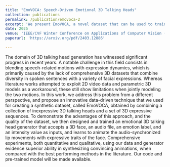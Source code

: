 ```yaml
---
title: "EmoVOCA: Speech-Driven Emotional 3D Talking Heads"
collection: publications
permalink: /publication/emovoca-2
excerpt: 'We present EmoVOCA, a novel dataset that can be used to train a model to generate emotional 3D talking heads. The proposed method is capable of generating emotional 3D talking heads based on a speech track, an intensity label, an emotion label, and an actor to animate'
date: 2025
venue: 'IEEE/CVF Winter Conference on Applications of Computer Vision (WACV)'
paperurl: 'https://arxiv.org/pdf/2403.12886'

---
```


The domain of 3D talking head generation has witnessed significant progress in recent years. A notable challenge in this field consists
in blending speech-related motions with expression dynamics, which is primarily caused by the lack of comprehensive 3D datasets that combine diversity in spoken sentences with a variety of facial expressions.
Whereas literature works attempted to exploit 2D video data and parametric 3D models as a workaround, these still show limitations when
jointly modeling the two motions. 
In this work, we address this problem from a different perspective, and propose an innovative data-driven technique that we used for creating a synthetic dataset, called EmoVOCA, obtained by combining a collection of inexpressive 3D talking heads and
a set of 3D expressive sequences. 
To demonstrate the advantages of this approach, and the quality of the dataset, we then designed and trained an
emotional 3D talking head generator that accepts a 3D face, an audio file, an emotion label, and an intensity value as inputs, and learns to animate
the audio-synchronized lip movements with expressive traits of the face.
Comprehensive experiments, both quantitative and qualitative, using our
data and generator evidence superior ability in synthesizing convincing
animations, when compared with the best performing methods in the
literature. Our code and pre-trained model will be made available.
